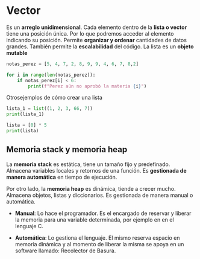 # Vector

Es un **arreglo unidimensional**. Cada elemento dentro de la **lista o vector** tiene una posición única. Por lo que podremos acceder al elemento indicando su posición. Permite **organizar y ordenar** cantidades de datos grandes. También permite la **escalabilidad** del código. La lista es un **objeto mutable**

```python
notas_perez = [5, 4, 7, 2, 8, 9, 9, 4, 6, 7, 8,2]

for i in range(len(notas_perez)):
    if notas_perez[i] < 6:
        print(f"Perez aún no aprobó la materia {i}")
```

Otrosejemplos de cómo crear una lista

```python
lista_1 = list((1, 2, 3, 66, 7))
print(lista_1)
```

```python
lista = [0] * 5
print(lista)
```

## Memoria stack y memoria heap

La **memoria stack** es estática, tiene un tamaño fijo y predefinado. Almacena variables locales y retornos de una función. Es **gestionada de manera automática** en tiempo de ejecución.

Por otro lado, la **memoria heap** es dinámica, tiende a crecer mucho. Almacena objetos, listas y diccionarios. Es gestionada de manera manual o automática.

- **Manual**: Lo hace el programador. Es el encargado de reservar y liberar la memoria para una variable determinada, por ejemplo en en el lenguaje C.

- **Automática**: Lo gestiona el lenguaje. El mismo reserva espacio en memoria dinámica y al momento de liberar la misma se apoya en un software llamado: Recolector de Basura.